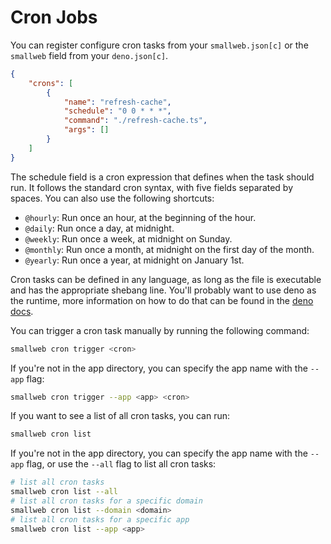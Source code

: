 # Cron Jobs

You can register configure cron tasks from your `smallweb.json[c]` or the `smallweb` field from your `deno.json[c]`.

```json
{
    "crons": [
        {
            "name": "refresh-cache",
            "schedule": "0 0 * * *",
            "command": "./refresh-cache.ts",
            "args": []
        }
    ]
}
```

The schedule field is a cron expression that defines when the task should run. It follows the standard cron syntax, with five fields separated by spaces. You can also use the following shortcuts:

- `@hourly`: Run once an hour, at the beginning of the hour.
- `@daily`: Run once a day, at midnight.
- `@weekly`: Run once a week, at midnight on Sunday.
- `@monthly`: Run once a month, at midnight on the first day of the month.
- `@yearly`: Run once a year, at midnight on January 1st.

Cron tasks can be defined in any language, as long as the file is executable and has the appropriate shebang line. You'll probably want to use deno as the runtime, more information on how to do that can be found in the [deno docs](https://docs.deno.com/runtime/tutorials/hashbang/).

You can trigger a cron task manually by running the following command:

```sh
smallweb cron trigger <cron>
```

If you're not in the app directory, you can specify the app name with the `--app` flag:

```sh
smallweb cron trigger --app <app> <cron>
```

If you want to see a list of all cron tasks, you can run:

```sh
smallweb cron list
```

If you're not in the app directory, you can specify the app name with the `--app` flag, or use the `--all` flag to list all cron tasks:

```sh
# list all cron tasks
smallweb cron list --all
# list all cron tasks for a specific domain
smallweb cron list --domain <domain>
# list all cron tasks for a specific app
smallweb cron list --app <app>
```
